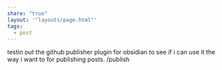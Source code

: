 ```yaml
---
share: "true"
layout: '"layouts/page.html"'
tags:
  - post
---
```

testin out the github publisher plugin for obsidian to see if i can use it the way i want to for publishing posts.
/publish